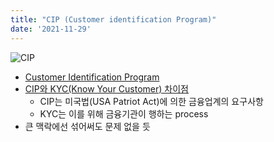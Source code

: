```yaml
---
title: "CIP (Customer identification Program)"
date: '2021-11-29'
---
```

![CIP](https://www.identity-theft-awareness.com/images/identification.jpg)
- [Customer Identification Program](https://en.wikipedia.org/wiki/Customer_Identification_Program)
- [CIP와 KYC(Know Your Customer) 차이점](https://www.socure.com/blog/what-is-a-customer-identification-program)
	- CIP는 미국법(USA Patriot Act)에 의한 금융업계의 요구사항
	- KYC는 이를 위해 금융기관이 행하는 process
- 큰 맥락에선 섞어써도 문제 없을 듯
